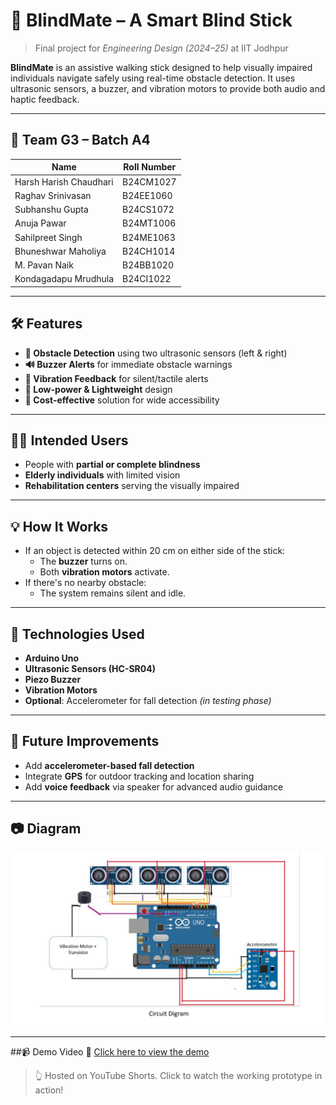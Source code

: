 # 🔷 BlindMate – A Smart Blind Stick

> Final project for *Engineering Design (2024–25)* at IIT Jodhpur

**BlindMate** is an assistive walking stick designed to help visually impaired individuals navigate safely using real-time obstacle detection. It uses ultrasonic sensors, a buzzer, and vibration motors to provide both audio and haptic feedback.

---

## 👥 Team G3 – Batch A4

| Name                  | Roll Number  |
|-----------------------|--------------|
| Harsh Harish Chaudhari | B24CM1027    |
| Raghav Srinivasan      | B24EE1060    |
| Subhanshu Gupta        | B24CS1072    |
| Anuja Pawar            | B24MT1006    |
| Sahilpreet Singh       | B24ME1063    |
| Bhuneshwar Maholiya    | B24CH1014    |
| M. Pavan Naik          | B24BB1020    |
| Kondagadapu Mrudhula   | B24CI1022    |

---

## 🛠️ Features

- **🧠 Obstacle Detection** using two ultrasonic sensors (left & right)
- **🔊 Buzzer Alerts** for immediate obstacle warnings
- **📳 Vibration Feedback** for silent/tactile alerts
- **🔋 Low-power & Lightweight** design
- **💸 Cost-effective** solution for wide accessibility

---

## 🚶‍♂️ Intended Users

- People with **partial or complete blindness**
- **Elderly individuals** with limited vision
- **Rehabilitation centers** serving the visually impaired

---

## 💡 How It Works

- If an object is detected within 20 cm on either side of the stick:
  - The **buzzer** turns on.
  - Both **vibration motors** activate.
- If there's no nearby obstacle:
  - The system remains silent and idle.

---

## 🧪 Technologies Used

- **Arduino Uno**
- **Ultrasonic Sensors (HC-SR04)**
- **Piezo Buzzer**
- **Vibration Motors**
- **Optional**: Accelerometer for fall detection *(in testing phase)*

---

## 🧩 Future Improvements

- Add **accelerometer-based fall detection**
- Integrate **GPS** for outdoor tracking and location sharing
- Add **voice feedback** via speaker for advanced audio guidance

---

## 📷 Diagram

![Circuit Diagram](media/Circuit-Diagram.png)

---

##📹 Demo Video
🎥 [Click here to view the demo](https://www.youtube.com/shorts/TlrRZLMOZlE)

> 👆 Hosted on YouTube Shorts. Click to watch the working prototype in action!
